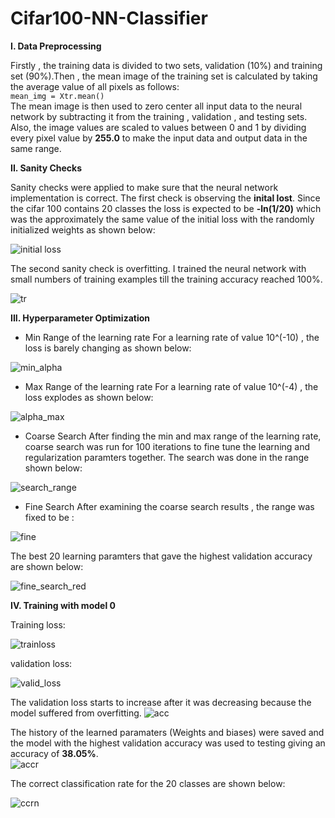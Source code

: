 # Cifar100-NN-Classifier

**I. Data Preprocessing**<br />

Firstly , the training data is divided to two sets, validation (10%) and training set (90%).Then , the mean image of the training set is calculated by taking the average value of all pixels as follows: <br />
                                                 `mean_img = Xtr.mean()`<br />
The mean image is then used to zero center all input data to the neural network by subtracting it from the training , validation , and testing sets.
Also, the image values are scaled to values between 0 and 1 by dividing every pixel value by **255.0** to make the input data and output data in the same range. 


**II. Sanity Checks**<br />

Sanity checks were applied to make sure that the neural network implementation is correct. The first check is observing the **inital lost**. Since the cifar 100 contains 20 classes
the loss is expected to be **-ln(1/20)** which was the approximately the same value of the initial loss with the randomly initialized weights as shown below: 

![initial loss](https://user-images.githubusercontent.com/25064257/47723134-8ddd6980-dc5c-11e8-967f-1b6eb968f332.png)

The second sanity check is overfitting. I trained the neural network with small numbers of training examples till the training accuracy reached 100%.

![tr](https://user-images.githubusercontent.com/25064257/47723340-fdebef80-dc5c-11e8-8042-e01599197bf0.png)

**III. Hyperparameter Optimization**<br />

 - Min Range of the learning rate
 For a learning rate of value 10^(-10) , the loss is barely changing as shown below: 
 
![min_alpha](https://user-images.githubusercontent.com/25064257/47790998-4c62c200-dd21-11e8-98b3-380d4a9253a5.PNG)

 - Max Range of the learning rate
 For a learning rate of value 10^(-4) , the loss explodes as shown below: 
 
![alpha_max](https://user-images.githubusercontent.com/25064257/47791003-4d93ef00-dd21-11e8-8ed3-d27ea4954a80.PNG)

- Coarse Search
After finding the min and max range of the learning rate, coarse search was run for 100 iterations to fine tune the learning and regularization paramters together. The search was done in the range shown below: 

![search_range](https://user-images.githubusercontent.com/25064257/47791005-4f5db280-dd21-11e8-91ce-ff3c35a824fb.PNG)

- Fine Search
After examining the coarse search results , the range was fixed to be : 

![fine](https://user-images.githubusercontent.com/25064257/47723918-36d89400-dc5e-11e8-9fad-d1cccb4fc859.png)

The best 20 learning paramters that gave the highest validation accuracy are shown below: 

![fine_search_red](https://user-images.githubusercontent.com/25064257/47796365-dbc1a280-dd2c-11e8-9925-643a219ed692.PNG)

**IV. Training with model 0**<br />

Training loss:<br />

![trainloss](https://user-images.githubusercontent.com/25064257/47808727-ae362280-dd47-11e8-8a3b-a839ac53c33b.PNG)

validation loss:<br />

![valid_loss](https://user-images.githubusercontent.com/25064257/47808771-c7d76a00-dd47-11e8-8a14-4160e064b054.PNG)

The validation loss starts to increase after it was decreasing because the model suffered from overfitting.
![acc](https://user-images.githubusercontent.com/25064257/47808774-cc038780-dd47-11e8-9d23-c25e78ecb141.PNG)

The history of the learned paramaters (Weights and biases) were saved and the model with the highest validation accuracy was used to testing giving an accuracy of **38.05%**.<br />
![accr](https://user-images.githubusercontent.com/25064257/47808776-ce65e180-dd47-11e8-8b2b-46fb91a7d63c.PNG)

The correct classification rate for the 20 classes are shown below: 

![ccrn](https://user-images.githubusercontent.com/25064257/47808780-d0c83b80-dd47-11e8-8e69-dedc9fc6c400.PNG)

